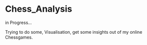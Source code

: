 # Chess_Analysis

in Progress...

Trying to do some, Visualisation, get some insights out of my online Chessgames.

